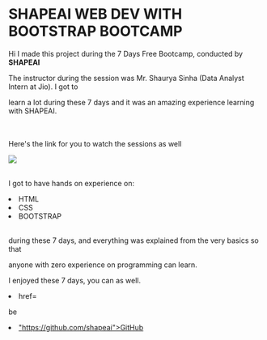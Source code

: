 # SHAPEAI WEB DEV WITH BOOTSTRAP BOOTCAMP

Hi I made this project during the 7 Days Free Bootcamp, conducted by <b> SHAPEAI

</b>

The instructor during the session was Mr. Shaurya Sinha (Data Analyst Intern at Jio). I got to

learn a lot during these 7 days and it was an amazing experience learning with SHAPEAI.

<br><br>Here's the link for you to watch the sessions as well<br>

<a href="https://www.youtube.com/playlist?list=PL7zl8TDRnbumsiEeX4lkDw5D_NZ1WVEy3"> <img src="https://github.com/ShapeAI/PYTHON-AND-DATA-ANALYTICS/blob/main/YOUTUBE%20THUMBNAIL.png"> </a>

<br>I got to have hands on experience on:

<li>HTML

<li>CSS

<li>BOOTSTRAP

<br>during these 7 days, and everything was explained from the very basics so that

anyone with zero experience on programming can learn.

I enjoyed these 7 days, you can as well.


<li><a href=



<li><a href=



<li><a

href=



be</a>

<li><a href=

"https://github.com/shapeai">GitHub</a>


